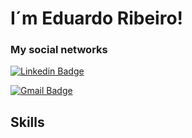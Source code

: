 # I´m Eduardo Ribeiro!  

### My   social networks
[![Linkedin Badge](https://img.shields.io/badge/-LinkedIn-blue?style=flat-square&logo=Linkedin&logoColor=white&link=https://www.linkedin.com/in/edurpj/)](https://www.linkedin.com/in/edurpj/)

[![Gmail Badge](https://img.shields.io/badge/-Gmail-c14438?style=flat-square&logo=Gmail&logoColor=white&link=mailto:edurpj3@gmail.com)](mailto:edurpj3@gmail.com)
## Skills


<!--
**edurpj/edurpj** is a ✨ _special_ ✨ repository because its `README.md` (this file) appears on your GitHub profile.

Here are some ideas to get you started:

- 🔭 I’m currently working on ...
- 🌱 I’m currently learning ...
- 👯 I’m looking to collaborate on ...
- 🤔 I’m looking for help with ...
- 💬 Ask me about ...
- 📫 How to reach me: ...
- 😄 Pronouns: ...
- ⚡ Fun fact: ...
-->
